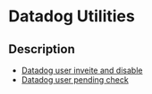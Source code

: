# Datadog Utilities

## Description

- [Datadog user inveite and disable](./user-inveite-and-disable/README.md)
- [Datadog user pending check](./user-pending-check/README.md)
